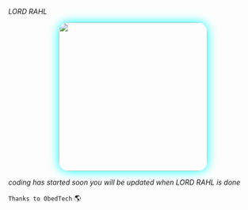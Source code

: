 *LORD RAHL*

<div align="center">
  <img src="[https://files.catbox.moe/6kbj3i.jpg](https://files.catbox.moe/n78t6r.jpg)" width="300" style="border-radius: 20px; box-shadow: 0 0 20px #00ffff;"/>
</div>

  *coding has started soon you will be updated when LORD RAHL is done*


`Thanks to ObedTech` 🌎
